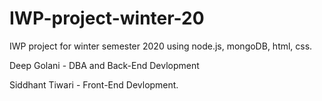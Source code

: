 # IWP-project-winter-20
IWP project for winter semester 2020 using node.js, mongoDB, html, css. 


Deep Golani - DBA and Back-End Devlopment

Siddhant Tiwari - Front-End Devlopment.
